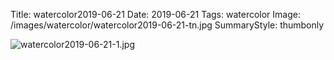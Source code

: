 Title: watercolor2019-06-21
Date: 2019-06-21
Tags: watercolor
Image: /images/watercolor/watercolor2019-06-21-tn.jpg
SummaryStyle: thumbonly

![watercolor2019-06-21-1.jpg]({static}/images/watercolor/watercolor2019-06-21-1.jpg)
